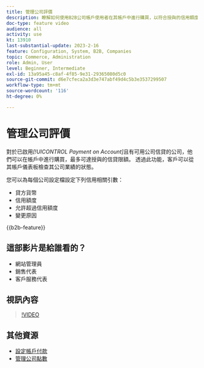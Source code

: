 ```yaml
---
title: 管理公司評價
description: 瞭解如何使用B2B公司帳戶使用者在其帳戶中進行購買，以符合授與的信用額度。
doc-type: feature video
audience: all
activity: use
kt: 13910
last-substantial-update: 2023-2-16
feature: Configuration, System, B2B, Companies
topic: Commerce, Administration
role: Admin, User
level: Beginner, Intermediate
exl-id: 13a95a45-c8af-4f85-9e31-29365080d5c0
source-git-commit: d6e7cfeca2a3d3e747abf49d4c5b3e3537299507
workflow-type: tm+mt
source-wordcount: '116'
ht-degree: 0%

---
```


# 管理公司評價

對於已啟用&#x200B;_[!UICONTROL Payment on Account]_&#x200B;且有可用公司信貸的公司，他們可以在帳戶中進行購買，最多可達授與的信貸限額。 透過此功能，客戶可以從其帳戶儀表板檢查其公司業績的狀態。

您可以為每個公司設定檔設定下列信用相關引數：

- 貸方貨幣
- 信用額度
- 允許超過信用額度
- 變更原因

{{b2b-feature}}

## 這部影片是給誰看的？

- 網站管理員
- 銷售代表
- 客戶服務代表

## 視訊內容

>[!VIDEO](https://video.tv.adobe.com/v/344445?quality=12&learn=on)

## 其他資源

- [設定帳戶付款](https://experienceleague.adobe.com/docs/commerce-admin/b2b/enable-basic-features.html#configure-payment-on-account)
- [管理公司點數](https://experienceleague.adobe.com/docs/commerce-admin/b2b/companies/credit-company.html)
